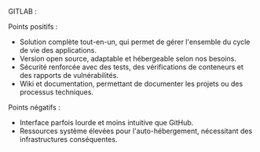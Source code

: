 GITLAB :

Points positifs :

- Solution complète tout-en-un, qui permet de gérer l'ensemble du cycle de vie des applications.
- Version open source, adaptable et hébergeable selon nos besoins.
- Sécurité renforcée avec des tests, des vérifications de conteneurs et des rapports de vulnérabilités.
- Wiki et documentation, permettant de documenter les projets ou des processus techniques.

Points négatifs :

- Interface parfois lourde et moins intuitive que GitHub.
- Ressources système élevées pour l'auto-hébergement, nécessitant des infrastructures conséquentes.
